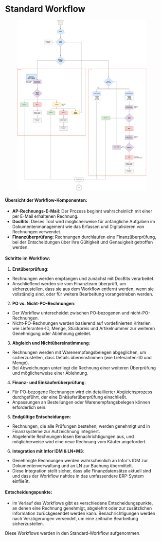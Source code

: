 # Standard Workflow

<figure><img src="../../../.gitbook/assets/DocBits-APWorkflow-Gronbach.drawio (1).svg" alt=""><figcaption></figcaption></figure>

#### Übersicht der Workflow-Komponenten:

* **AP-Rechnungs-E-Mail**: Der Prozess beginnt wahrscheinlich mit einer per E-Mail erhaltenen Rechnung.
* **DocBits**: Dieses Tool wird möglicherweise für anfängliche Aufgaben im Dokumentenmanagement wie das Erfassen und Digitalisieren von Rechnungen verwendet.
* **Finanzüberprüfung**: Rechnungen durchlaufen eine Finanzüberprüfung, bei der Entscheidungen über ihre Gültigkeit und Genauigkeit getroffen werden.

#### Schritte im Workflow:

1. **Erstüberprüfung**:
* Rechnungen werden empfangen und zunächst mit DocBits verarbeitet.
* Anschließend werden sie vom Finanzteam überprüft, um sicherzustellen, dass sie aus dem Workflow entfernt werden, wenn sie vollständig sind, oder für weitere Bearbeitung vorangetrieben werden.
2. **PO vs. Nicht-PO-Rechnungen**:
* Der Workflow unterscheidet zwischen PO-bezogenen und nicht-PO-Rechnungen.
* Nicht-PO-Rechnungen werden basierend auf vordefinierten Kriterien wie Lieferanten-ID, Menge, Stückpreis und Artikelnummer zur weiteren Genehmigung oder Ablehnung geleitet.
3. **Abgleich und Nichtübereinstimmung**:
* Rechnungen werden mit Warenempfangsbelegen abgeglichen, um sicherzustellen, dass Details übereinstimmen (wie Lieferanten-ID und Menge).
* Bei Abweichungen unterliegt die Rechnung einer weiteren Überprüfung und möglicherweise einer Ablehnung.
4. **Finanz- und Einkäuferüberprüfung**:
* Für PO-bezogene Rechnungen wird ein detaillierter Abgleichsprozess durchgeführt, der eine Einkäuferüberprüfung einschließt.
* Anpassungen an Bestellungen oder Warenempfangsbelegen können erforderlich sein.
5. **Endgültige Entscheidungen**:
* Rechnungen, die alle Prüfungen bestehen, werden genehmigt und in Finanzsysteme zur Aufzeichnung integriert.
* Abgelehnte Rechnungen lösen Benachrichtigungen aus, und möglicherweise wird eine neue Rechnung vom Käufer angefordert.
6. **Integration mit Infor IDM & LN+M3**:
* Genehmigte Rechnungen werden wahrscheinlich an Infor's IDM zur Dokumentenverwaltung und an LN zur Buchung übermittelt.
* Diese Integration stellt sicher, dass alle Finanzdatensätze aktuell sind und dass der Workflow nahtlos in das umfassendere ERP-System einfließt.

#### Entscheidungspunkte:

* Im Verlauf des Workflows gibt es verschiedene Entscheidungspunkte, an denen eine Rechnung genehmigt, abgelehnt oder zur zusätzlichen Information zurückgesendet werden kann. Benachrichtigungen werden nach Verzögerungen versendet, um eine zeitnahe Bearbeitung sicherzustellen.

Diese Workflows werden in den Standard-Workflow aufgenommen.
